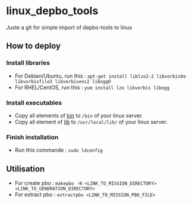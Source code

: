# linux_depbo_tools

Juste a git for simple import of depbo-tools to linux

## How to deploy 

### Install libraries

- For Debian/Ubuntu, run this : ```apt-get install liblzo2-2 libvorbis0a libvorbisfile3 libvorbisenc2 libogg0```
- For RHEL/CentOS, run this : ```yum install lzo libvorbis libogg```

### Install executables

- Copy all elements of [bin](https://github.com/HuetJB/linux_makepbo/tree/main/depbo-tools-0.6.24/bin) to ```/bin``` of your linux server.
- Copy all element of [lib](https://github.com/HuetJB/linux_makepbo/tree/main/depbo-tools-0.6.24/lib) to ```/usr/local/lib/``` of your linux server.

### Finish installation 

- Run this commande : ```sudo ldconfig```

## Utilisation

- For create pbo : ```makepbo -N <LINK_TO_MISSION_DIRECTORY> <LINK_TO_GENERATION_DIRECTORY>```
- For extract pbo : ```extractpbo <LINK_TO_MISSION_PBO_FILE>```
